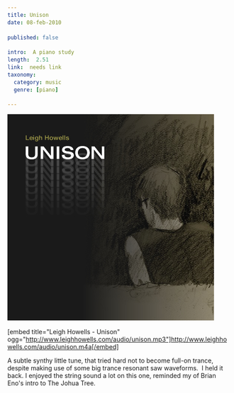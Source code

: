 ```yaml
---
title: Unison
date: 08-feb-2010

published: false

intro:  A piano study
length:  2.51
link:  needs link
taxonomy:
  category: music
  genre: [piano]

---
```


![Unison](unison-2.jpg)

[embed title="Leigh Howells - Unison" ogg="http://www.leighhowells.com/audio/unison.mp3"]http://www.leighhowells.com/audio/unison.m4a[/embed]

A subtle synthy little tune, that tried hard not to become full-on trance, despite making use of some big trance resonant saw waveforms.  I held it back. I enjoyed the string sound a lot on this one, reminded my of Brian Eno's intro to The Johua Tree.


